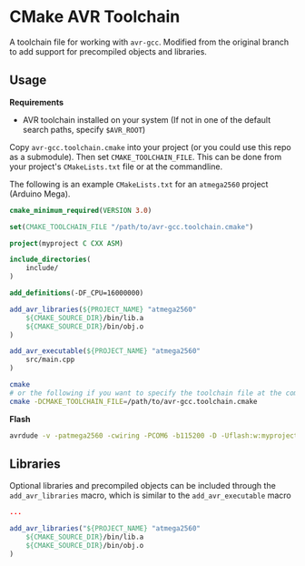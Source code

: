 # CMake AVR Toolchain

A toolchain file for working with `avr-gcc`. Modified from the original branch to add support for precompiled objects and libraries.

Usage
-----

**Requirements**

* AVR toolchain installed on your system (If not in one of the default search paths, specify `$AVR_ROOT`)

Copy `avr-gcc.toolchain.cmake` into your project (or you could use this repo as a submodule). Then set `CMAKE_TOOLCHAIN_FILE`. This can be done from your project's `CMakeLists.txt` file or at the commandline.

The following is an example `CMakeLists.txt` for an `atmega2560` project (Arduino Mega).

```cmake
cmake_minimum_required(VERSION 3.0)

set(CMAKE_TOOLCHAIN_FILE "/path/to/avr-gcc.toolchain.cmake")

project(myproject C CXX ASM)

include_directories(
    include/
)

add_definitions(-DF_CPU=16000000)

add_avr_libraries(${PROJECT_NAME} "atmega2560" 
    ${CMAKE_SOURCE_DIR}/bin/lib.a
    ${CMAKE_SOURCE_DIR}/bin/obj.o
)

add_avr_executable(${PROJECT_NAME} "atmega2560"
    src/main.cpp
)
```

```bash
cmake
# or the following if you want to specify the toolchain file at the command line
cmake -DCMAKE_TOOLCHAIN_FILE=/path/to/avr-gcc.toolchain.cmake
```

**Flash**

```bash
avrdude -v -patmega2560 -cwiring -PCOM6 -b115200 -D -Uflash:w:myproject-atmega2560.hex
```

## Libraries

Optional libraries and precompiled objects can be included through the `add_avr_libraries` macro, which is similar to the `add_avr_executable` macro

```cmake
...

add_avr_libraries("${PROJECT_NAME} "atmega2560" 
    ${CMAKE_SOURCE_DIR}/bin/lib.a
    ${CMAKE_SOURCE_DIR}/bin/obj.o
)
```
